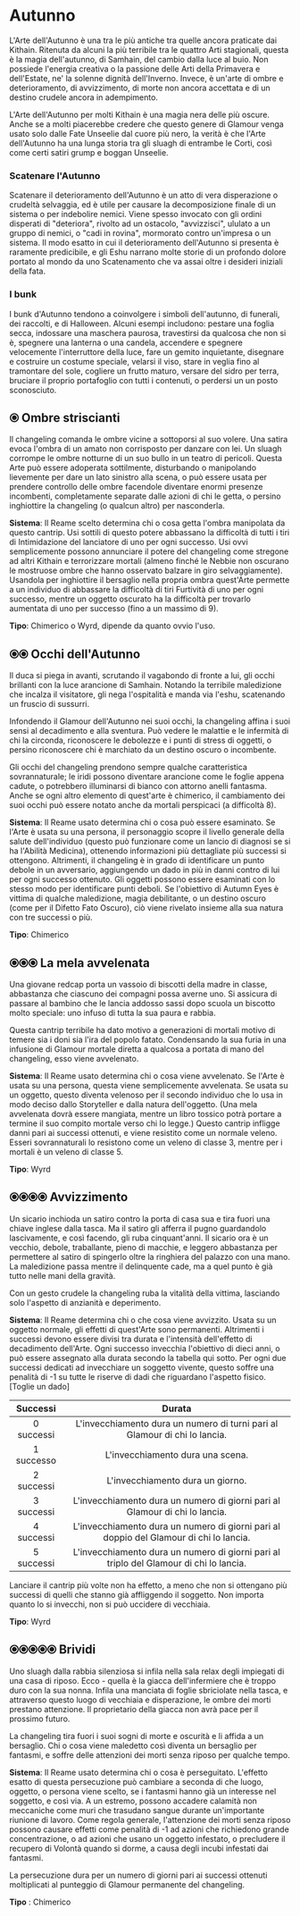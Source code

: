 # Autunno
L'Arte dell'Autunno è una tra le più antiche tra quelle ancora praticate dai Kithain. Ritenuta da alcuni la più terribile tra le quattro Arti stagionali, questa è la magia dell'autunno, di Samhain, del cambio dalla luce al buio. Non possiede l'energia creativa o la passione delle Arti della Primavera e dell'Estate, ne' la solenne dignità dell'Inverno. Invece, è un'arte di ombre e deterioramento, di avvizzimento, di morte non ancora accettata e di un destino crudele ancora in adempimento.  

L'Arte dell'Autunno per molti Kithain è una magia nera delle più oscure. Anche se a molti piacerebbe credere che questo genere di Glamour venga usato solo dalle Fate Unseelie dal cuore più nero, la verità è che l'Arte dell'Autunno ha una lunga storia tra gli sluagh di entrambe le Corti, così come certi satiri grump e boggan Unseelie.  

### Scatenare l'Autunno  
Scatenare il deterioramento dell'Autunno è un atto di vera disperazione o crudeltà selvaggia, ed è utile per causare la decomposizione finale di un sistema o per indebolire nemici. Viene spesso invocato con gli ordini disperati di "deteriora", rivolto ad un ostacolo, "avvizzisci", ululato a un gruppo di nemici, o "cadi in rovina", mormorato contro un'impresa o un sistema. Il modo esatto in cui il deterioramento dell'Autunno si presenta è raramente predicibile, e gli Eshu narrano molte storie di un profondo dolore portato al mondo da uno Scatenamento che va assai oltre i desideri iniziali della fata.  

### I bunk  
I bunk d'Autunno tendono a coinvolgere i simboli dell'autunno, di funerali, dei raccolti, e di Halloween. Alcuni esempi includono: pestare una foglia secca, indossare una maschera paurosa, travestirsi da qualcosa che non si è, spegnere una lanterna o una candela, accendere e spegnere velocemente l'interruttore della luce, fare un gemito inquietante, disegnare e costruire un costume speciale, velarsi il viso, stare in veglia fino al tramontare del sole, cogliere un frutto maturo, versare del sidro per terra, bruciare il proprio portafoglio con tutti i contenuti, o perdersi un un posto sconosciuto.  

## ⦿ Ombre striscianti  
Il changeling comanda le ombre vicine a sottoporsi al suo volere. Una satira evoca l'ombra di un amato non corrisposto per danzare con lei. Un sluagh corrompe le ombre notturne di un suo bullo in un teatro di pericoli. Questa Arte può essere adoperata sottilmente, disturbando o manipolando lievemente per dare un lato sinistro alla scena, o può essere usata per prendere controllo delle ombre facendole diventare enormi presenze incombenti, completamente separate dalle azioni di chi le getta, o persino inghiottire la changeling (o qualcun altro) per nasconderla.  

**Sistema**: Il Reame scelto determina chi o cosa getta l'ombra manipolata da questo cantrip. Usi sottili di questo potere abbassano la difficoltà di tutti i tiri di Intimidazione del lanciatore di uno per ogni successo. Usi ovvi semplicemente possono annunciare il potere del changeling come stregone ad altri Kithain e terrorizzare mortali (almeno finché le Nebbie non oscurano le mostruose ombre che hanno osservato balzare in giro selvaggiamente). Usandola per inghiottire il bersaglio nella propria ombra quest'Arte permette a un individuo di abbassare la difficoltà di tiri Furtività di uno per ogni successo, mentre un oggetto oscurato ha la difficoltà per trovarlo aumentata di uno per successo (fino a un massimo di 9).  

**Tipo**: Chimerico o Wyrd, dipende da quanto ovvio l'uso.  

##  ⦿⦿ Occhi dell'Autunno  

Il duca si piega in avanti, scrutando il vagabondo di fronte a lui, gli occhi brillanti con la luce arancione di Samhain. Notando la terribile maledizione che incalza il visitatore, gli nega l'ospitalità e manda via l'eshu, scatenando un fruscio di sussurri.  

Infondendo il Glamour dell'Autunno nei suoi occhi, la changeling affina i suoi sensi al decadimento e alla sventura. Può vedere le malattie e le infermità di chi la circonda, riconoscere le debolezze e i punti di stress di oggetti, o persino riconoscere chi è marchiato da un destino oscuro o incombente.  

Gli occhi del changeling prendono sempre qualche caratteristica sovrannaturale; le iridi possono diventare arancione come le foglie appena cadute, o potrebbero illuminarsi di bianco con attorno anelli fantasma. Anche se ogni altro elemento di quest'arte è chimerico, il cambiamento dei suoi occhi può essere notato anche da mortali perspicaci (a difficoltà 8).  

**Sistema**: Il Reame usato determina chi o cosa può essere esaminato. Se l'Arte è usata su una persona, il personaggio scopre il livello generale della salute dell'individuo (questo può funzionare come un lancio di diagnosi se si ha l'Abilità Medicina), ottenendo informazioni più dettagliate più successi si ottengono. Altrimenti, il changeling è in grado di identificare un punto debole in un avversario, aggiungendo un dado in più in danni contro di lui per ogni successo ottenuto. Gli oggetti possono essere esaminati con lo stesso modo per identificare punti deboli. Se l'obiettivo di Autumn Eyes è vittima di qualche maledizione, magia debilitante, o un destino oscuro (come per il Difetto Fato Oscuro), ciò viene rivelato insieme alla sua natura con tre successi o più.  

**Tipo**: Chimerico  

## ⦿⦿⦿ La mela avvelenata  

Una giovane redcap porta un vassoio di biscotti della madre in classe, abbastanza che ciascuno dei compagni possa averne uno. Si assicura di passare al bambino che le lancia addosso sassi dopo scuola un biscotto molto speciale: uno infuso di tutta la sua paura e rabbia.  

Questa cantrip terribile ha dato motivo a generazioni di mortali motivo di temere sia i doni sia l'ira del popolo fatato. Condensando la sua furia in una infusione di Glamour mortale diretta a qualcosa a portata di mano del changeling, esso viene avvelenato.  

**Sistema**: Il Reame usato determina chi o cosa viene avvelenato. Se l'Arte è usata su una persona, questa viene semplicemente avvelenata. Se usata su un oggetto, questo diventa velenoso per il secondo individuo che lo usa in modo deciso dallo Storyteller e dalla natura dell'oggetto. (Una mela avvelenata dovrà essere mangiata, mentre un libro tossico potrà portare a termine il suo compito mortale verso chi lo legge.) Questo cantrip infligge danni pari ai successi ottenuti, e viene resistito come un normale veleno. Esseri sovrannaturali lo resistono come un veleno di classe 3, mentre per i mortali è un veleno di classe 5.  

**Tipo**: Wyrd  

## ⦿⦿⦿⦿ Avvizzimento  

Un sicario inchioda un satiro contro la porta di casa sua e tira fuori una chiave inglese dalla tasca. Ma il satiro gli afferra il pugno guardandolo lascivamente, e così facendo, gli ruba cinquant'anni. Il sicario ora è un vecchio, debole, traballante, pieno di macchie, e leggero abbastanza per permettere al satiro di spingerlo oltre la ringhiera del palazzo con una mano. La maledizione passa mentre il delinquente cade, ma a quel punto è già tutto nelle mani della gravità.  

Con un gesto crudele la changeling ruba la vitalità della vittima, lasciando solo l'aspetto di anzianità e deperimento.  

**Sistema**: Il Reame determina chi o che cosa viene avvizzito. Usata su un oggetto normale, gli effetti di quest'Arte sono permanenti. Altrimenti i successi devono essere divisi tra durata e l'intensità dell'effetto di decadimento dell'Arte. Ogni successo invecchia l'obiettivo di dieci anni, o può essere assegnato alla durata secondo la tabella qui sotto. Per ogni due successi dedicati ad invecchiare un soggetto vivente, questo soffre una penalità di -1 su tutte le riserve di dadi che riguardano l'aspetto fisico. [Toglie un dado]  

|  Successi  |                                         Durata                                         |
|:----------:|:--------------------------------------------------------------------------------------:|
| 0 successi |       L'invecchiamento dura un numero di turni pari al Glamour di chi lo lancia.       |
| 1 successo |                            L'invecchiamento dura una scena.                            |
| 2 successi |                            L'invecchiamento dura un giorno.                            |
| 3 successi |      L'invecchiamento dura un numero di giorni pari al Glamour di chi lo lancia.       |
| 4 successi | L'invecchiamento dura un numero di giorni pari al doppio del Glamour di chi lo lancia. |
| 5 successi | L'invecchiamento dura un numero di giorni pari al triplo del Glamour di chi lo lancia. | 

Lanciare il cantrip più volte non ha effetto, a meno che non si ottengano più successi di quelli che stanno già affliggendo il soggetto. Non importa quanto lo si invecchi, non si può uccidere di vecchiaia.  

**Tipo**: Wyrd  

## ⦿⦿⦿⦿⦿ Brividi  

Uno sluagh dalla rabbia silenziosa si infila nella sala relax degli impiegati di una casa di riposo. Ecco - quella è la giacca dell'infermiere che è troppo duro con la sua nonna. Infila una manciata di foglie sbriciolate nella tasca, e attraverso questo luogo di vecchiaia e disperazione, le ombre dei morti prestano attenzione. Il proprietario della giacca non avrà pace per il prossimo futuro.  

La changeling tira fuori i suoi sogni di morte e oscurità e li affida a un bersaglio. Chi o cosa viene maledetto così diventa un bersaglio per fantasmi, e soffre delle attenzioni dei morti senza riposo per qualche tempo.  

**Sistema**: Il Reame usato determina chi o cosa è perseguitato. L'effetto esatto di questa persecuzione può cambiare a seconda di che luogo, oggetto, o persona viene scelto, se i fantasmi hanno già un interesse nel soggetto, e così via. A un estremo, possono accadere calamità non meccaniche come muri che trasudano sangue durante un'importante riunione di lavoro. Come regola generale, l'attenzione dei morti senza riposo possono causare effetti come penalità di -1 ad azioni che richiedono grande concentrazione, o ad azioni che usano un oggetto infestato, o precludere il recupero di Volontà quando si dorme, a causa degli incubi infestati dai fantasmi.  

La persecuzione dura per un numero di giorni pari ai successi ottenuti moltiplicati al punteggio di Glamour permanente del changeling.  

**Tipo** : Chimerico
